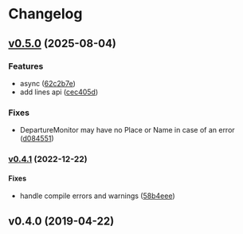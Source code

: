 # Changelog

## [v0.5.0](https://github.com/hoodie/dvb-rs/compare/v0.4.1...v0.5.0) (2025-08-04)

### Features

* async
([62c2b7e](https://github.com/hoodie/dvb-rs/commit/62c2b7e157d921f584f126855dd9a9fc616857f5))
* add lines api
([cec405d](https://github.com/hoodie/dvb-rs/commit/cec405dd395b3a71abb76ebbeaef957b2e30f482))

### Fixes

* DepartureMonitor may have no Place or Name in case of an error
([d084551](https://github.com/hoodie/dvb-rs/commit/d08455102c5d3310ba31ae72a33cec989bc9eede))

### [v0.4.1](https://github.com/hoodie/dvb-rs/compare/v0.4.0...v0.4.1) (2022-12-22)

#### Fixes

* handle compile errors and warnings
([58b4eee](https://github.com/hoodie/dvb-rs/commit/58b4eee4365a450dc8adb7b34533dee452dd075a))

## v0.4.0 (2019-04-22)
